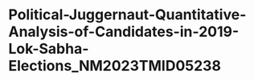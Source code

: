 # Political-Juggernaut-Quantitative-Analysis-of-Candidates-in-2019-Lok-Sabha-Elections_NM2023TMID05238